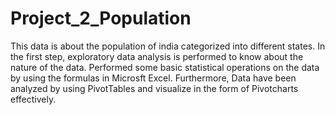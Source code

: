 # Project_2_Population
This data is about the population of india categorized into different states.
In the first step, exploratory data analysis is performed to know about the nature of the data.
Performed some basic statistical operations on the data by using the formulas in Microsft Excel.
Furthermore, Data have been analyzed by using PivotTables and visualize in the form of Pivotcharts effectively.
